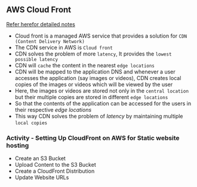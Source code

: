 AWS Cloud Front
---------------

[Refer herefor detailed notes](https://github.com/iam-veeramalla/aws-devops-zero-to-hero/tree/main/day-19)

* Cloud front is a managed AWS service that provides a solution for `CDN (Content Delivery Network)`
* The CDN service in AWS is `Cloud front`
* CDN solves the problem of more `latency`, It provides the `lowest possible latency`
* CDN will `cache` the content in the nearest `edge locations`
* CDN will be mapped to the application DNS and whenever a user accesses the application (say images or videos), CDN creates local copies of the images or videos which will be viewed by the user
* Here, the images or videos are stored not only in the `central location` but their multiple copies are stored in different `edge locations`
* So that the contents of the application can be accessed for the users in their respective _edge locations_
* This way CDN solves the problem of _latency_ by maintaining multiple `local copies`

### Activity - Setting Up CloudFront on AWS for Static website hosting

* Create an S3 Bucket
* Upload Content to the S3 Bucket
* Create a CloudFront Distribution
* Update Website URLs 